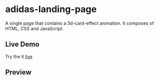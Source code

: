 # adidas-landing-page

A single page that contains a 3d-card-effect animation. It composes of HTML, CSS and JavaScript.

## Live Demo

Try the it [live](https://dagmawi-beyene.github.io/adidas-landing-page/)

## Preview
